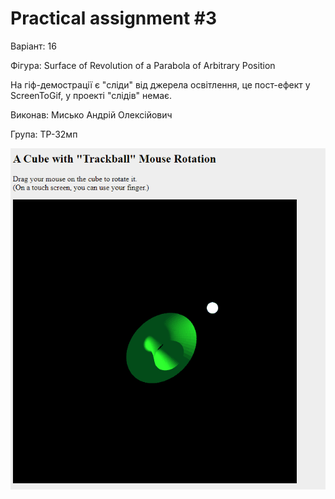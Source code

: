 # Practical assignment #3

Варіант: 16

Фігура: Surface of Revolution of a Parabola of Arbitrary Position

На гіф-демострації є "сліди" від джерела освітлення, це пост-ефект у ScreenToGif, у проекті "слідів" немає.

Виконав: Мисько Андрій Олексійович

Група: ТР-32мп

![gif](./PA_3.gif)